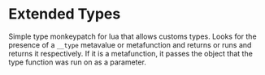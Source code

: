 # Extended Types

Simple type monkeypatch for lua that allows customs types. Looks for the presence of a `__type` metavalue or metafunction and returns or runs and returns it respectively. If it is a metafunction, it passes the object that the type function was run on as a parameter.
